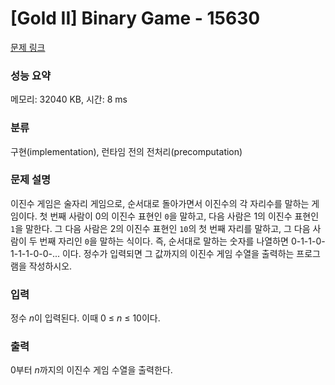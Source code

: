 # [Gold II] Binary Game - 15630 

[문제 링크](https://www.acmicpc.net/problem/15630) 

### 성능 요약

메모리: 32040 KB, 시간: 8 ms

### 분류

구현(implementation), 런타임 전의 전처리(precomputation)

### 문제 설명

<p>이진수 게임은 술자리 게임으로, 순서대로 돌아가면서 이진수의 각 자리수를 말하는 게임이다. 첫 번째 사람이 0의 이진수 표현인 <code>0</code>을 말하고, 다음 사람은 1의 이진수 표현인 <code>1</code>을 말한다. 그 다음 사람은 2의 이진수 표현인 <code>10</code>의 첫 번째 자리를 말하고, 그 다음 사람이 두 번째 자리인 <code>0</code>을 말하는 식이다. 즉, 순서대로 말하는 숫자를 나열하면 0-1-1-0-1-1-1-0-0-... 이다. 정수가 입력되면 그 값까지의 이진수 게임 수열을 출력하는 프로그램을 작성하시오.</p>

### 입력 

 <p>정수 <em>n</em>이 입력된다. 이때 0 ≤ <em>n</em> ≤ 10이다.</p>

### 출력 

 <p>0부터 <em>n</em>까지의 이진수 게임 수열을 출력한다.</p>

